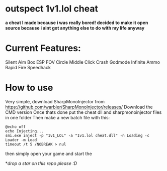 # outspect 1v1.lol cheat

**a cheat I made because i was really bored! decided to make it open source because i aint got anything else to do with my life anyway**

# Current Features:
Silent Aim
Box ESP
FOV Circle
Middle Click Crash
Godmode
Infinite Ammo
Rapid Fire
Speedhack

# How to use
Very simple, download SharpMonoInjector from https://github.com/warbler/SharpMonoInjector/releases/
Download the CMD version
Once thats done put the cheat dll and sharpmonoinjector files in one folder
Then make a new batch file with this: 
```
@echo off
echo Injecting...
smi.exe inject -p "1v1_LOL" -a "1v1.lol cheat.dll" -n Loading -c Loader -m Load
timeout /t 5 /NOBREAK > nul
```

then simply open your game and start the 

**drop a star on this repo please :D*
